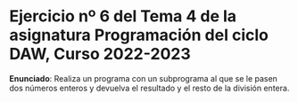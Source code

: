 # Ejercicio nº 6 del Tema 4 de la asignatura Programación del ciclo DAW, Curso 2022-2023
**Enunciado**: Realiza un programa con un subprograma al que se le pasen dos números enteros y devuelva el resultado y el resto de la división entera.
